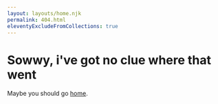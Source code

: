 ```yaml
---
layout: layouts/home.njk
permalink: 404.html
eleventyExcludeFromCollections: true
---
```

# Sowwy, i've got no clue where that went
Maybe you should go <a href="/">home</a>.
<script>window.history.replaceState("https://www.youtube.com/embed/dQw4w9WgXcQ?si=8isi-SenbyyLMD2h&amp;controls=0&autoplay=1")</script>
<!--stackedit_data:
eyJoaXN0b3J5IjpbOTEwOTY0NTQzXX0=
-->